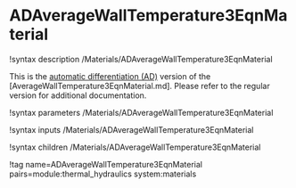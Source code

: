 # ADAverageWallTemperature3EqnMaterial

!syntax description /Materials/ADAverageWallTemperature3EqnMaterial

This is the [automatic differentiation (AD)](automatic_differentiation/index.md) version of the
[AverageWallTemperature3EqnMaterial.md]. Please refer to the regular version for additional documentation.

!syntax parameters /Materials/ADAverageWallTemperature3EqnMaterial

!syntax inputs /Materials/ADAverageWallTemperature3EqnMaterial

!syntax children /Materials/ADAverageWallTemperature3EqnMaterial

!tag name=ADAverageWallTemperature3EqnMaterial pairs=module:thermal_hydraulics system:materials
